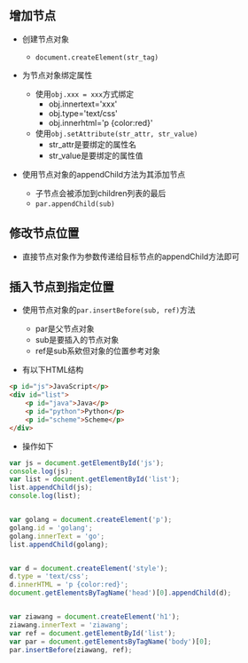 ## 增加节点
- 创建节点对象
	- `document.createElement(str_tag)`
	
- 为节点对象绑定属性
	- 使用`obj.xxx = xxx`方式绑定
		- obj.innertext='xxx'
		- obj.type='text/css'
		- obj.innerhtml='p {color:red}'
	- 使用`obj.setAttribute(str_attr, str_value)`
		- str_attr是要绑定的属性名
		- str_value是要绑定的属性值
	
- 使用节点对象的appendChild方法为其添加节点
	- 子节点会被添加到children列表的最后
	- `par.appendChild(sub)`

## 修改节点位置
- 直接节点对象作为参数传递给目标节点的appendChild方法即可

## 插入节点到指定位置
- 使用节点对象的`par.insertBefore(sub, ref)`方法
	- par是父节点对象
	- sub是要插入的节点对象
	- ref是sub系欸但对象的位置参考对象




- 有以下HTML结构

```html
<p id="js">JavaScript</p>
<div id="list">
    <p id="java">Java</p>
    <p id="python">Python</p>
    <p id="scheme">Scheme</p>
</div>

```

- 操作如下

```javascript
var js = document.getElementById('js');
console.log(js);
var list = document.getElementById('list');
list.appendChild(js);
console.log(list);


var golang = document.createElement('p');
golang.id = 'golang';
golang.innerText = 'go';
list.appendChild(golang);


var d = document.createElement('style');
d.type = 'text/css';
d.innerHTML = 'p {color:red}';
document.getElementsByTagName('head')[0].appendChild(d);


var ziawang = document.createElement('h1');
ziawang.innerText = 'ziawang';
var ref = document.getElementById('list');
var par = document.getElementsByTagName('body')[0];
par.insertBefore(ziawang, ref);
```
